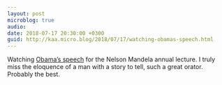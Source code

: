 ```yaml
---
layout: post
microblog: true
audio: 
date: 2018-07-17 20:30:00 +0300
guid: http://kaa.micro.blog/2018/07/17/watching-obamas-speech.html
---
```

Watching [Obama’s speech](https://www.youtube.com/watch?v=md_l4u-1vRQ) for the Nelson Mandela annual lecture. I truly miss the eloquence of a man with a story to tell, such a great orator. Probably the best.
